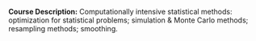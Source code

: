 **Course Description:** Computationally intensive statistical methods: optimization for statistical problems; simulation & Monte Carlo methods; resampling methods; smoothing.